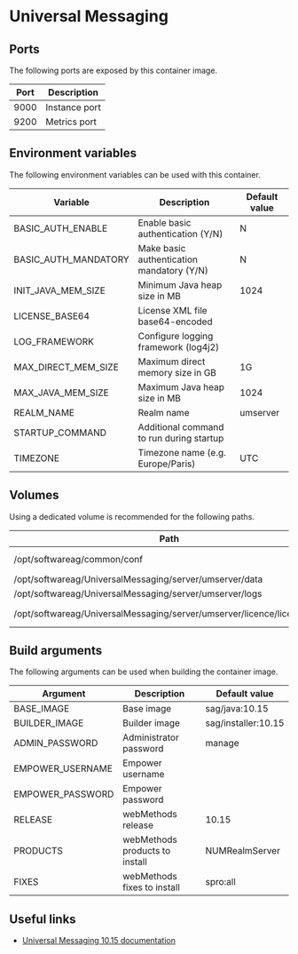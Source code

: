 # Universal Messaging

## Ports

The following ports are exposed by this container image.

| Port | Description |
| ---- | ----------- |
| 9000 | Instance port |
| 9200 | Metrics port |

## Environment variables

The following environment variables can be used with this container.

| Variable | Description | Default value |
| -------- | ----------- | ------------- |
| BASIC_AUTH_ENABLE | Enable basic authentication (Y/N) | N |
| BASIC_AUTH_MANDATORY | Make basic authentication mandatory (Y/N) | N |
| INIT_JAVA_MEM_SIZE | Minimum Java heap size in MB | 1024 |
| LICENSE_BASE64 | License XML file base64-encoded | |
| LOG_FRAMEWORK | Configure logging framework (log4j2) | |
| MAX_DIRECT_MEM_SIZE | Maximum direct memory size in GB | 1G |
| MAX_JAVA_MEM_SIZE | Maximum Java heap size in MB | 1024 |
| REALM_NAME | Realm name | umserver |
| STARTUP_COMMAND | Additional command to run during startup | |
| TIMEZONE | Timezone name (e.g. Europe/Paris) | UTC |

## Volumes

Using a dedicated volume is recommended for the following paths.

| Path | Description |
| ---- | ----------- |
| /opt/softwareag/common/conf | Authentication configuration |
| /opt/softwareag/UniversalMessaging/server/umserver/data | Server data |
| /opt/softwareag/UniversalMessaging/server/umserver/logs | Server logs |
| /opt/softwareag/UniversalMessaging/server/umserver/licence/licence.xml | License XML file |

## Build arguments

The following arguments can be used when building the container image.

| Argument | Description | Default value |
| -------- | ----------- | ------------- |
| BASE_IMAGE | Base image | sag/java:10.15 |
| BUILDER_IMAGE | Builder image | sag/installer:10.15 |
| ADMIN_PASSWORD | Administrator password | manage |
| EMPOWER_USERNAME | Empower username | |
| EMPOWER_PASSWORD | Empower password | |
| RELEASE | webMethods release | 10.15 |
| PRODUCTS | webMethods products to install | NUMRealmServer |
| FIXES | webMethods fixes to install | spro:all |

## Useful links

- [Universal Messaging 10.15 documentation](https://documentation.softwareag.com/universal_messaging/num10-15/webhelp/num-webhelp/)
